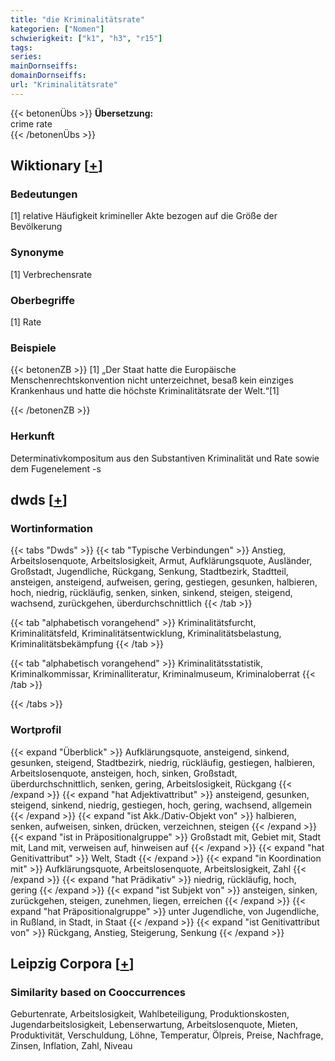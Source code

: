 ```yaml
---
title: "die Kriminalitätsrate"
kategorien: ["Nomen"]
schwierigkeit: ["k1", "h3", "r15"]
tags:
series:
mainDornseiffs:
domainDornseiffs:
url: "Kriminalitätsrate"
---
```


{{< betonenÜbs >}}
**Übersetzung:**  
crime rate  
{{< /betonenÜbs >}}

## Wiktionary [[+](https://de.wiktionary.org/wiki/Kriminalitätsrate)]

### Bedeutungen
[1] relative Häufigkeit krimineller Akte bezogen auf die Größe der Bevölkerung  

### Synonyme
[1] Verbrechensrate  

### Oberbegriffe
[1] Rate  

### Beispiele
{{< betonenZB >}}
[1] „Der Staat hatte die Europäische Menschenrechtskonvention nicht unterzeichnet, besaß kein einziges Krankenhaus und hatte die höchste Kriminalitätsrate der Welt.“[1]  

{{< /betonenZB >}}
### Herkunft
Determinativkompositum aus den Substantiven Kriminalität und Rate sowie dem Fugenelement -s  



## dwds [[+](https://www.dwds.de/wb/Kriminalitätsrate)]

### Wortinformation
{{< tabs "Dwds" >}}
{{< tab "Typische Verbindungen" >}}
Anstieg, Arbeitslosenquote, Arbeitslosigkeit, Armut, Aufklärungsquote, Ausländer, Großstadt, Jugendliche, Rückgang, Senkung, Stadtbezirk, Stadtteil, ansteigen, ansteigend, aufweisen, gering, gestiegen, gesunken, halbieren, hoch, niedrig, rückläufig, senken, sinken, sinkend, steigen, steigend, wachsend, zurückgehen, überdurchschnittlich
{{< /tab >}}

{{< tab "alphabetisch vorangehend" >}}
Kriminalitätsfurcht, Kriminalitätsfeld, Kriminalitätsentwicklung, Kriminalitätsbelastung, Kriminalitätsbekämpfung
{{< /tab >}}

{{< tab "alphabetisch vorangehend" >}}
Kriminalitätsstatistik, Kriminalkommissar, Kriminalliteratur, Kriminalmuseum, Kriminaloberrat
{{< /tab >}}

{{< /tabs >}}

### Wortprofil
{{< expand "Überblick" >}} Aufklärungsquote, ansteigend, sinkend, gesunken, steigend, Stadtbezirk, niedrig, rückläufig, gestiegen, halbieren, Arbeitslosenquote, ansteigen, hoch, sinken, Großstadt, überdurchschnittlich, senken, gering, Arbeitslosigkeit, Rückgang {{< /expand >}}
{{< expand "hat Adjektivattribut" >}} ansteigend, gesunken, steigend, sinkend, niedrig, gestiegen, hoch, gering, wachsend, allgemein {{< /expand >}}
{{< expand "ist Akk./Dativ-Objekt von" >}} halbieren, senken, aufweisen, sinken, drücken, verzeichnen, steigen {{< /expand >}}
{{< expand "ist in Präpositionalgruppe" >}} Großstadt mit, Gebiet mit, Stadt mit, Land mit, verweisen auf, hinweisen auf {{< /expand >}}
{{< expand "hat Genitivattribut" >}} Welt, Stadt {{< /expand >}}
{{< expand "in Koordination mit" >}} Aufklärungsquote, Arbeitslosenquote, Arbeitslosigkeit, Zahl {{< /expand >}}
{{< expand "hat Prädikativ" >}} niedrig, rückläufig, hoch, gering {{< /expand >}}
{{< expand "ist Subjekt von" >}} ansteigen, sinken, zurückgehen, steigen, zunehmen, liegen, erreichen {{< /expand >}}
{{< expand "hat Präpositionalgruppe" >}} unter Jugendliche, von Jugendliche, in Rußland, in Stadt, in Staat {{< /expand >}}
{{< expand "ist Genitivattribut von" >}} Rückgang, Anstieg, Steigerung, Senkung {{< /expand >}}

## Leipzig Corpora [[+](https://corpora.uni-leipzig.de/en/res?word=Kriminalitätsrate&corpusId=deu_newscrawl-public_2018)]


### Similarity based on Cooccurrences
Geburtenrate, Arbeitslosigkeit, Wahlbeteiligung, Produktionskosten, Jugendarbeitslosigkeit, Lebenserwartung, Arbeitslosenquote, Mieten, Produktivität, Verschuldung, Löhne, Temperatur, Ölpreis, Preise, Nachfrage, Zinsen, Inflation, Zahl, Niveau

